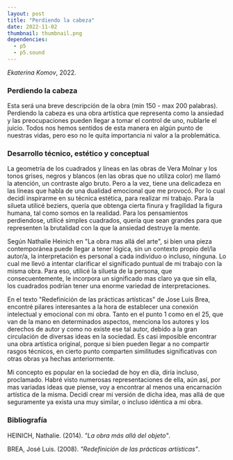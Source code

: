 ```yaml
---
layout: post
title: "Perdiendo la cabeza"
date: 2022-11-02
thumbnail: thumbnail.png
dependencies:
  - p5
  - p5.sound
---
```


<div id="div-sketch">
  <script type="text/javascript" src="sketch.js"></script>
</div>

_Ekaterina Komov_, 2022.

### **Perdiendo la cabeza**

Esta será una breve descripción de la obra (min 150 - max 200 palabras). Perdiendo la cabeza es una obra artística que representa como la ansiedad y las preocupaciones pueden llegar a tomar el control de uno, nublarle el juicio. Todos nos hemos sentidos de esta manera en algún punto de nuestras vidas, pero eso no le quita importancia ni valor a la problemática.

### **Desarrollo técnico, estético y conceptual**

La geometría de los cuadrados y líneas en las obras de Vera Molnar y los tonos grises, negros y blancos (en las obras que no utiliza color) me llamó la atención, un contraste algo bruto. Pero a la vez, tiene una delicadeza en las líneas que habla de una dualidad emocional que me provocó. Por lo cual decidí inspirarme en su técnica estética, para realizar mi trabajo.
Para la silueta utilicé beziers, quería que obtenga cierta finura y fragilidad la figura humana, tal como somos en la realidad. Para los pensamientos perdiendose, utilicé simples cuadrados, quería que sean grandes para que representen la brutalidad con la que la ansiedad destruye la mente.

Según Nathalie Heinich en "La obra mas allá del arte", si bien una pieza contemporánea puede llegar a tener lógica, sin un contexto propio del/la autor/a, la interpretación es personal a cada individuo o incluso, ninguna. Lo cual me llevó a intentar clarificar el significado puntual de mi trabajo con la misma obra. Para eso, utilicé la silueta de la persona, que consecuentemente, le incorpora un significado mas claro ya que sin ella, los cuadrados podrían tener una enorme variedad de interpretaciones. 

En el texto "Redefinición de las prácticas artísticas" de Jose Luis Brea, encontré pilares interesantes a la hora de establecer una conexión intelectual y emocional con mi obra. Tanto en el punto 1 como en el 25, que van de la mano en determinados aspectos, menciona los autores y los derechos de autor y como no existe ese tal autor, debido a la gran circulación de diversas ideas en la sociedad. Es casi imposible encontrar una obra artística original, porque si bien pueden llegar a no compartir rasgos técnicos, en cierto punto comparten similitudes significativas con otras obras ya hechas anteriormente. 

Mi concepto es popular en la sociedad de hoy en día, diría incluso, proclamado. Habré visto numerosas representaciones de ella, aún así, por mas variadas ideas que piense, voy a encontrar al menos una encarnación artística de la misma. Decidí crear mi versión de dicha idea, mas allá de que seguramente ya exista una muy similar, o incluso idéntica a mi obra.

### **Bibliografía**

HEINICH, Nathalie. (2014). _"La obra más allá del objeto"_.

BREA, José Luis. (2008). _"Redefinición de las prácticas artísticas"_.


